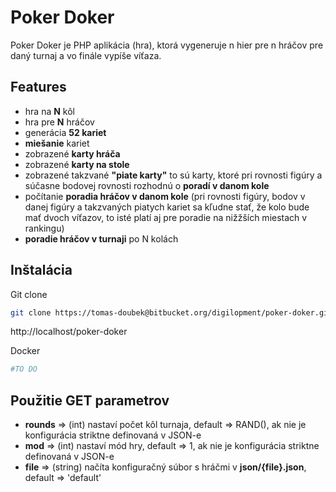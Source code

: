 # Poker Doker

Poker Doker je PHP aplikácia (hra), ktorá vygeneruje n hier pre n hráčov pre daný turnaj a vo finále vypíše víťaza.

## Features

- hra na **N** kôl
- hra pre **N** hráčov
- generácia **52 kariet**
- **miešanie** kariet
- zobrazené **karty hráča**
- zobrazené **karty na stole**
- zobrazené takzvané **"piate karty"** to sú karty, ktoré pri rovnosti figúry a súčasne bodovej rovnosti rozhodnú o **poradí v danom kole**
- počítanie **poradia hráčov v danom kole** (pri rovnosti figúry, bodov v danej figúry a takzvaných piatych kariet sa kľudne stať, že kolo bude mať dvoch víťazov, to isté platí aj pre poradie na nižžších miestach v rankingu)
- **poradie hráčov v turnaji** po N kolách

## Inštalácia

Git clone

```bash
git clone https://tomas-doubek@bitbucket.org/digilopment/poker-doker.git ./poker-doker
```
http://localhost/poker-doker

Docker

```bash
#TO DO
```

## Použitie GET parametrov

- **rounds** => (int) nastaví počet kôl turnaja, default => RAND(), ak nie je konfigurácia striktne definovaná v JSON-e
- **mod** => (int) nastaví mód hry, default => 1, ak nie je konfigurácia striktne definovaná v JSON-e
- **file** => (string) načíta konfiguračný súbor s hráčmi v **json/{file}.json**, default => 'default' 


